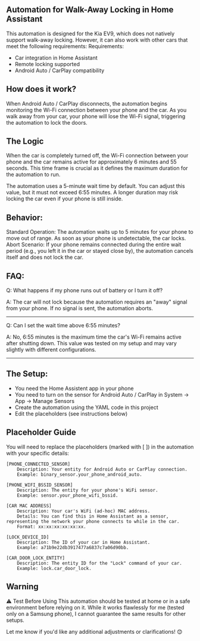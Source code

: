 Automation for Walk-Away Locking in Home Assistant
-
This automation is designed for the Kia EV9, which does not natively support walk-away locking. However, it can also work with other cars that meet the following requirements:
Requirements:

* Car integration in Home Assistant
* Remote locking supported
* Android Auto / CarPlay compatibility


How does it work?
-
When Android Auto / CarPlay disconnects, the automation begins monitoring the Wi-Fi connection between your phone and the car. As you walk away from your car, your phone will lose the Wi-Fi signal, triggering the automation to lock the doors.


The Logic
-
When the car is completely turned off, the Wi-Fi connection between your phone and the car remains active for approximately 6 minutes and 55 seconds. This time frame is crucial as it defines the maximum duration for the automation to run.

The automation uses a 5-minute wait time by default. You can adjust this value, but it must not exceed 6:55 minutes. A longer duration may risk locking the car even if your phone is still inside.

Behavior:
-
Standard Operation:
The automation waits up to 5 minutes for your phone to move out of range. As soon as your phone is undetectable, the car locks.
Abort Scenario:
If your phone remains connected during the entire wait period (e.g., you left it in the car or stayed close by), the automation cancels itself and does not lock the car.


FAQ:
-

Q: What happens if my phone runs out of battery or I turn it off?

A: The car will not lock because the automation requires an "away" signal from your phone. If no signal is sent, the automation aborts.

---

Q: Can I set the wait time above 6:55 minutes?

A: No, 6:55 minutes is the maximum time the car's Wi-Fi remains active after shutting down. This value was tested on my setup and may vary slightly with different configurations.

---

The Setup:
-
* You need the Home Assistent app in your phone
* You need to turn on the sensor for Android Auto / CarPlay in System -> App -> Manage Sensors
* Create the automation using the YAML code in this project
* Edit the placeholders (see instructions below)


Placeholder Guide
-
You will need to replace the placeholders (marked with [ ]) in the automation with your specific details:

    [PHONE_CONNECTED_SENSOR]
        Description: Your entity for Android Auto or CarPlay connection.
        Example: binary_sensor.your_phone_android_auto.

    [PHONE_WIFI_BSSID_SENSOR]
        Description: The entity for your phone's WiFi sensor.
        Example: sensor.your_phone_wifi_bssid.

    [CAR MAC ADDRESS]
        Description: Your car's WiFi (ad-hoc) MAC address.
        Details: You can find this in Home Assistant as a sensor, representing the network your phone connects to while in the car.
        Format: xx:xx:xx:xx:xx:xx.

    [LOCK_DEVICE_ID]
        Description: The ID of your car in Home Assistant.
        Example: a71b9e22db3917477a6837c7a06d90bb.

    [CAR_DOOR_LOCK_ENTITY]
        Description: The entity ID for the "Lock" command of your car.
        Example: lock.car_door_lock.


Warning
-
⚠️ Test Before Using
This automation should be tested at home or in a safe environment before relying on it. While it works flawlessly for me (tested only on a Samsung phone), I cannot guarantee the same results for other setups.

Let me know if you'd like any additional adjustments or clarifications! 😊
